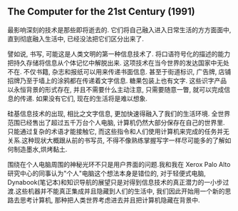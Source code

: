 ## The Computer for the 21st Century (1991)

最影响深刻的技术是那些即将逝去的. 它们将自己融入进入日常生活的方方面面中, 直到彻底融入生活中, 已经没法把它们区分出来了.

譬如说, 书写, 可能这是人类文明的第一种信息技术了. 将口语符号化的描述的能力把持久存储将信息从个体记忆中解脱出来. 这项技术在当今世界的发达国家中无处不在. 不仅书籍, 杂志和报纸可以用来传递书面信息. 甚至于街道标识, 广告牌, 店铺招牌乃至于墙上的涂鸦都在传递着文字信息. 糖果包装上也有文字. 这些识字产品以永恒背景的形式存在, 并且不需要什么主动注意, 只需要随意一瞥, 就可以完成信息的传递. 如果没有它们, 现在的生活将是难以想象.

硅基信息技术的出现, 相比之文字信息, 更加快速得融入了我们的生活环境. 全世界范围已经售出了超过五千万台个人电脑, 计算机仍然大部分保存在自己的世界里. 只能通过复杂的术语才能接触它, 而这些指令和人们使用计算机来完成的任务并无关系.这种现状大概跟从前的书写员, 不得不像熟练掌握写字一样尽可能多的了解如何制造墨水,烘烤黏土.

围绕在个人电脑周围的神秘光环不只是用户界面的问题.我和我在 Xerox Palo Alto 研究中心的同事认为"个人"电脑这个想法本身是错位的, 对于轻便式电脑, Dynabook(笔记本)和知识导航的展望只是对得到信息技术的真正潜力的一小步过渡.这些机器并不能真正集成并且隐藏到人们的生活中, 我们因此开始用一个新的思路去思考计算机, 那种把人类世界考虑进去并且把计算机隐藏在背景中.
